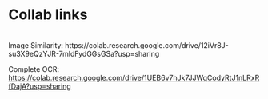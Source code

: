 # Collab links
<br>
Image Similarity: https://colab.research.google.com/drive/12iVr8J-su3X9eQzYJR-7mldFydGGsGSa?usp=sharing

Complete OCR: https://colab.research.google.com/drive/1UEB6v7hJk7JJWqCodyRtJ1nLRxRfDajA?usp=sharing


